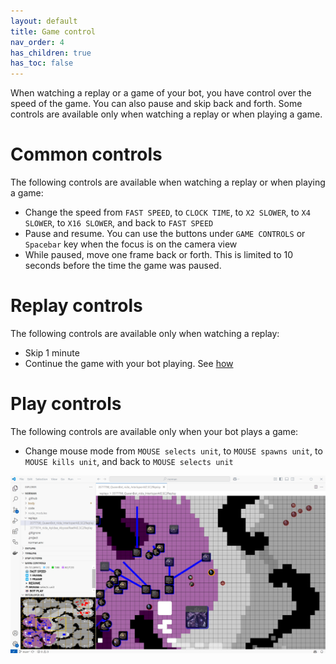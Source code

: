```yaml
---
layout: default
title: Game control
nav_order: 4
has_children: true
has_toc: false
---
```


When watching a replay or a game of your bot, you have control over the speed of the game.
You can also pause and skip back and forth.
Some controls are available only when watching a replay or when playing a game.

# Common controls

The following controls are available when watching a replay or when playing a game:

* Change the speed from `FAST SPEED`, to `CLOCK TIME`, to `X2 SLOWER`, to `X4 SLOWER`, to `X16 SLOWER`, and back to `FAST SPEED`
* Pause and resume. You can use the buttons under `GAME CONTROLS` or `Spacebar` key when the focus is on the camera view
* While paused, move one frame back or forth. This is limited to 10 seconds before the time the game was paused.

# Replay controls

The following controls are available only when watching a replay:

* Skip 1 minute
* Continue the game with your bot playing. See [how](start-game/continue-game.md)

# Play controls

The following controls are available only when your bot plays a game:

* Change mouse mode from `MOUSE selects unit`, to `MOUSE spawns unit`, to `MOUSE kills unit`, and back to `MOUSE selects unit`

![Game control](game-control.png)
